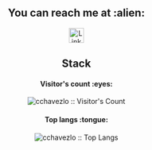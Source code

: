 
<!--
**cchavezlo/cchavezlo** is a ✨ _special_ ✨ repository because its `README.md` (this file) appears on your GitHub profile.

Here are some ideas to get you started:

- 🔭 I’m currently working on ...
- 🌱 I’m currently learning ...
- 👯 I’m looking to collaborate on ...
- 🤔 I’m looking for help with ...
- 💬 Ask me about ...
- 📫 How to reach me: ...
- 😄 Pronouns: ...
- ⚡ Fun fact: ...
-->
<h2 align="center">You can reach me at :alien:</h2>

 <p align="center">
  <a href="https://www.linkedin.com/in/cchavezlo/">
    <img src="https://www.vectorlogo.zone/logos/linkedin/linkedin-icon.svg" alt="LinkedIn Profile" height="30" width="30">
  </a>
 
</p>

 <h2 align="center">Stack</h2>
<h4 align="center">Visitor's count :eyes:</h4>

<p align="center"><img src="https://profile-counter.glitch.me/{cchavezlo}/count.svg" alt="cchavezlo :: Visitor's Count" /></p>

<h4 align="center">Top langs :tongue:</h4>

<p align="center"><img src="https://github-readme-stats.vercel.app/api/top-langs/?username=cchavezlo&langs_count=10&theme=tokyonight&layout=compact" alt="cchavezlo :: Top Langs" /></p>
 
